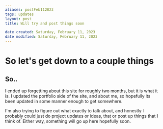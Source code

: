 ```yaml
---
aliases: postFeb112023
tags: updates
layout: post
title: Will try and post things soon

date created: Saturday, February 11, 2023
date modified: Saturday, February 11, 2023
---
```


# So let's get down to a couple things

## So..

I ended up forgetting about this site for roughly two months, but it is what it is. I updated the portfolio side of the site, and about me,
so hopefully its been updated in some manner enough to get somewhere.

I'm also trying to figure out what exactly to talk about, and honestly I probably could just do project updates or ideas, that or post up things
that I think of. Either way, something will go up here hopefully soon.
